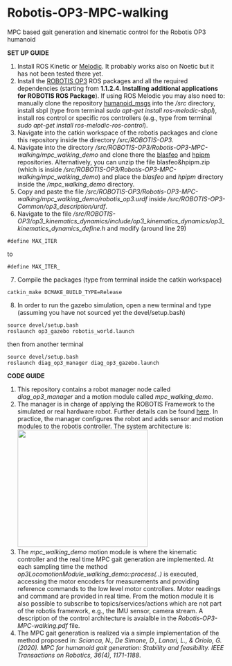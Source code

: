 # Robotis-OP3-MPC-walking
MPC based gait generation and kinematic control for the Robotis OP3 humanoid

**SET UP GUIDE**

1) Install ROS Kinetic or [Melodic](http://wiki.ros.org/melodic/Installation/Ubuntu). It probably works also on Noetic but it has not been tested there yet.
2) Install the [ROBOTIS OP3](https://emanual.robotis.com/docs/en/platform/op3/recovery/#installing-robotis-ros-packages) ROS packages and all the required dependencies (starting from **1.1.2.4. Installing additional applications for ROBOTIS ROS Package**). If using ROS Melodic you may also need to: manually clone the repository [humanoid_msgs](https://github.com/ahornung/humanoid_msgs) into the */src* directory, install sbpl (type from terminal *sudo apt-get install ros-melodic-sbpl*), install ros control or specific ros controllers (e.g., type from terminal *sudo apt-get install ros-melodic-ros-control*).
3) Navigate into the catkin workspace of the robotis packages and clone this repository inside the directory */src/ROBOTIS-OP3*.
4) Navigate into the directory */src/ROBOTIS-OP3/Robotis-OP3-MPC-walking/mpc_walking_demo* and clone there the [blasfeo](https://github.com/giaf/blasfeo) and [hpipm](https://github.com/giaf/hpipm) repositories. Alternatively, you can unzip the file blasfeo&hpipm.zip (which is inside */src/ROBOTIS-OP3/Robotis-OP3-MPC-walking/mpc_walking_demo*) and place the *blasfeo* and *hpipm* directory inside the */mpc_walking_demo* directory.
5) Copy and paste the file */src/ROBOTIS-OP3/Robotis-OP3-MPC-walking/mpc_walking_demo/robotis_op3.urdf* inside */src/ROBOTIS-OP3-Common/op3_description/urdf*.
6) Navigate to the file */src/ROBOTIS-OP3/op3_kinematics_dynamics/include/op3_kinematics_dynamics/op3_kinematics_dynamics_define.h* and modify (around line 29)
```
#define MAX_ITER
```
to
```
#define MAX_ITER_
```
7) Compile the packages (type from terminal inside the catkin workspace)
```
catkin_make DCMAKE_BUILD_TYPE=Release
```
8) In order to run the gazebo simulation, open a new terminal and type (assuming you have not sourced yet the devel/setup.bash)
```
source devel/setup.bash
roslaunch op3_gazebo robotis_world.launch
```
then from another terminal 
```
source devel/setup.bash
roslaunch diag_op3_manager diag_op3_gazebo.launch
```
**CODE GUIDE**

1) This repository contains a robot manager node called *diag_op3_manager* and a motion module called *mpc_walking_demo*. 
2) The manager is in charge of applying the ROBOTIS Framework to the simulated or real hardware robot. Further details can be found [here](https://emanual.robotis.com/docs/en/software/robotis_framework_packages/tutorials/#creating-new-motion-module). In practice, the manager configures the robot and adds sensor and motion modules to the robotis controller. The system architecture is: <img src="https://emanual.robotis.com/assets/images/platform/op3/op3_027.png" width="300" height="270">
3) The *mpc_walking_demo* motion module is where the kinematic controller and the real time MPC gait generation are implemented. At each sampling time the method *op3LocomotionModule_walking_demo::process(..)* is executed, accessing the motor encoders for measurements and providing reference commands to the low level motor controllers. Motor readings and command are provided in real time. From the motion module it is also possible to subscribe to topics/services/actions which are not part of the robotis framework, e.g., the IMU sensor, camera stream. A description of the control architecture is avaialble in the *Robotis-OP3-MPC-walking.pdf* file. 
4) The MPC gait generation is realized via a simple implementation of the method proposed in:
*Scianca, N., De Simone, D., Lanari, L., & Oriolo, G. (2020). MPC for humanoid gait generation: Stability and feasibility. IEEE Transactions on Robotics, 36(4), 1171-1188*. 
